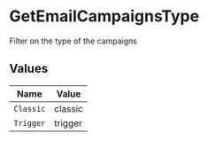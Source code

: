 # GetEmailCampaignsType

Filter on the type of the campaigns


## Values

| Name      | Value     |
| --------- | --------- |
| `Classic` | classic   |
| `Trigger` | trigger   |
